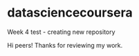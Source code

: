 # datasciencecoursera
Week 4 test - creating new repository

Hi peers! Thanks for reviewing my work.
